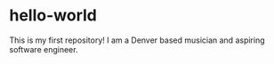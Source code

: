 # hello-world
This is my first repository!
I am a Denver based musician and aspiring software engineer.
